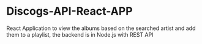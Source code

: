 # Discogs-API-React-APP
React Application to view the albums based on the searched artist and add them to a playlist, the backend is in Node.js with REST API
